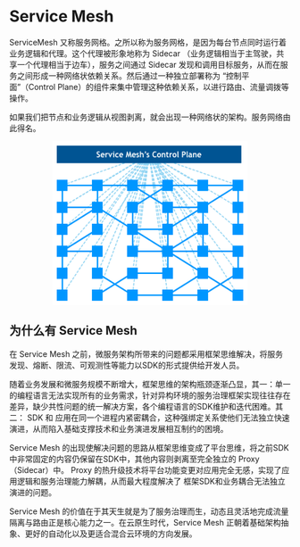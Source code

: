 # Service Mesh

ServiceMesh 又称服务网格。之所以称为服务网格，是因为每台节点同时运行着业务逻辑和代理。这个代理被形象地称为 Sidecar （业务逻辑相当于主驾驶，共享一个代理相当于边车），服务之间通过 Sidecar 发现和调用目标服务，从而在服务之间形成一种网络状依赖关系。然后通过一种独立部署称为 “控制平面”（Control Plane）的组件来集中管理这种依赖关系，以进行路由、流量调拨等操作。

如果我们把节点和业务逻辑从视图剥离，就会出现一种网络状的架构。服务网络由此得名。


<div  align="center">
	<img src="../assets/service-mesh.jpeg" width = "350"  align=center />
</div>

## 为什么有 Service Mesh

在 Service Mesh 之前，微服务架构所带来的问题都采用框架思维解决，将服务发现、熔断、限流、可观测性等能力以SDK的形式提供给开发人员。

随着业务发展和微服务规模不断增大，框架思维的架构瓶颈逐渐凸显，其一：单一的编程语言无法实现所有的业务需求，针对异构环境的服务治理框架实现往往存在差异，缺少共性问题的统一解决方案，各个编程语言的SDK维护和迭代困难。其二： SDK 和 应用在同一个进程内紧密耦合，这种强绑定关系使他们无法独立快速演进，从而陷入基础支撑技术和业务演进发展相互制约的困境。

 Service Mesh 的出现使解决问题的思路从框架思维变成了平台思维，将之前SDK中非常固定的内容仍保留在SDK中，其他内容则剥离至完全独立的 Proxy（Sidecar）中。 Proxy 的热升级技术将平台功能变更对应用完全无感，实现了应用逻辑和服务治理能力解耦，从而最大程度解决了 框架SDK和业务耦合无法独立演进的问题。

 Service Mesh 的价值在于其天生就是为了服务治理而生，动态且灵活地完成流量隔离与路由正是核心能力之一。在云原生时代，Service Mesh 正朝着基础架构抽象、更好的自动化以及更适合混合云环境的方向发展。